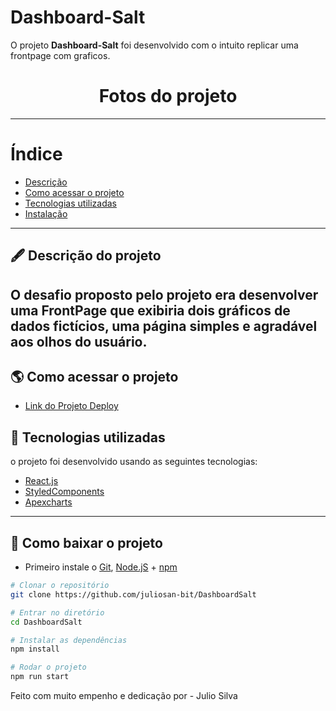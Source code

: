 # Dashboard-Salt

O projeto **Dashboard-Salt** foi desenvolvido com o intuito replicar uma frontpage com graficos.

<h1 align="center">
Fotos do projeto
</h1>



---

# Índice

- [Descrição](#-descrição-do-projeto)
- [Como acessar o projeto](#-como-acessar-o-projeto)
- [Tecnologias utilizadas](#-tecnologias-utilizadas)
- [Instalação](#-como-baixar-o-projeto)

---

## 🖋 Descrição do projeto

O desafio proposto pelo projeto era desenvolver uma FrontPage que exibiria dois gráficos de dados fictícios, uma página simples e agradável aos olhos do usuário.
---

## 🌎 Como acessar o projeto

- [Link do Projeto Deploy]()

## 🚀 Tecnologias utilizadas

o projeto foi desenvolvido usando as seguintes tecnologias:

- [React.js](https://pt-br.reactjs.org/docs/getting-started.html)
- [StyledComponents](https://styled-components.com/docs)
- [Apexcharts](https://apexcharts.com/)


---

## 💾 Como baixar o projeto

- Primeiro instale o [Git](https://git-scm.com/), [Node.jS](https://nodejs.org/pt-br/download/) + [npm](https://www.npmjs.com/get-npm)

```bash
# Clonar o repositório
git clone https://github.com/juliosan-bit/DashboardSalt

# Entrar no diretório
cd DashboardSalt

# Instalar as dependências
npm install  

# Rodar o projeto
npm run start
```

Feito com muito empenho e dedicação por - Julio Silva  


